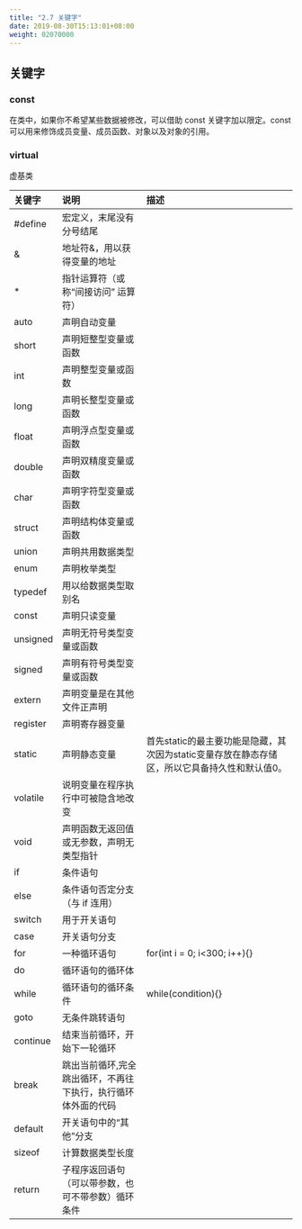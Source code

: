 ```yaml
---
title: "2.7 关键字"
date: 2019-08-30T15:13:01+08:00
weight: 02070000
---
```


## 关键字

### const

在类中，如果你不希望某些数据被修改，可以借助 const 关键字加以限定。const 可以用来修饰成员变量、成员函数、对象以及对象的引用。

### virtual

虚基类

| 关键字 | 说明 | 描述 |
| :--- | :--- | :--- |
| #define | 宏定义，末尾没有分号结尾 | |
| & | 地址符&，用以获得变量的地址 | |
| * | 指针运算符（或称“间接访问” 运算符） | |
| auto | 声明自动变量  | |
| short | 声明短整型变量或函数  | |
| int | 声明整型变量或函数  | |
| long | 声明长整型变量或函数  | |
| float | 声明浮点型变量或函数  | |
| double | 声明双精度变量或函数  | |
| char | 声明字符型变量或函数  | |
| struct | 声明结构体变量或函数  | |
| union | 声明共用数据类型  | |
| enum | 声明枚举类型  | |
| typedef | 用以给数据类型取别名  | |
| const | 声明只读变量  | |
| unsigned | 声明无符号类型变量或函数  | |
| signed | 声明有符号类型变量或函数  | |
| extern | 声明变量是在其他文件正声明  | |
| register | 声明寄存器变量  | |
| static | 声明静态变量 | 首先static的最主要功能是隐藏，其次因为static变量存放在静态存储区，所以它具备持久性和默认值0。  |
| volatile | 说明变量在程序执行中可被隐含地改变  | |
| void | 声明函数无返回值或无参数，声明无类型指针  | |
| if | 条件语句  | |
| else | 条件语句否定分支（与 if 连用）  | |
| switch | 用于开关语句  | |
| case | 开关语句分支  | |
| for | 一种循环语句 | for(int i = 0; i<300; i++){} |
| do | 循环语句的循环体  | |
| while | 循环语句的循环条件 | while(condition){} |
| goto | 无条件跳转语句  | |
| continue | 结束当前循环，开始下一轮循环  | |
| break | 跳出当前循环,完全跳出循环，不再往下执行，执行循环体外面的代码  | |
| default | 开关语句中的“其他”分支  | |
| sizeof | 计算数据类型长度  | |
| return | 子程序返回语句（可以带参数，也可不带参数）循环条件  | |
